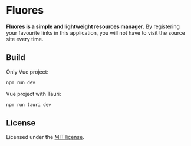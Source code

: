 # Fluores

**Fluores is a simple and lightweight resources manager.** By registering your favourite links in this application, you will not have to visit the source site every time.

## Build

Only Vue project:

```sh
npm run dev
```

Vue project with Tauri:

```sh
npm run tauri dev
```

## License

Licensed under the [MIT license](./LICENSE).
